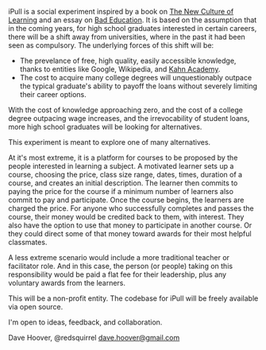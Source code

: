 iPull is a social experiment inspired by a book on [The New Culture of Learning][0] and an essay on [Bad Education][1]. It is based on the assumption that in the coming years, for high school graduates interested in certain careers, there will be a shift away from universities, where in the past it had been seen as compulsory. The underlying forces of this shift will be:

* The prevelance of free, high quality, easily accessible knowledge, thanks to entities like Google, Wikipedia, and [Kahn Academy][2].
* The cost to acquire many college degrees will unquestionably outpace the typical graduate's ability to payoff the loans without severely limiting their career options.

With the cost of knowledge approaching zero, and the cost of a college degree outpacing wage increases, and the irrevocability of student loans, more high school graduates will be looking for alternatives.

This experiment is meant to explore one of many alternatives.

At it's most extreme, it is a platform for courses to be proposed by the people interested in learning a subject. A motivated learner sets up a course, choosing the price, class size range, dates, times, duration of a course, and creates an initial description. The learner then commits to paying the price for the course if a minimum number of learners also commit to pay and participate. Once the course begins, the learners are charged the price. For anyone who successfully completes and passes the course, their money would be credited back to them, with interest. They also have the option to use that money to participate in another course. Or they could direct some of that money toward awards for their most helpful classmates.

A less extreme scenario would include a more traditional teacher or facilitator role. And in this case, the person (or people) taking on this responsibility would be paid a flat fee for their leadership, plus any voluntary awards from the learners.

This will be a non-profit entity. The codebase for iPull will be freely available via open source.

I'm open to ideas, feedback, and collaboration.

Dave Hoover, @redsquirrel
dave.hoover@gmail.com

[0]: http://www.newcultureoflearning.com
[1]: http://nplusonemag.com/bad-education
[2]: http://www.khanacademy.org